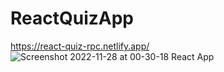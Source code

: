# ReactQuizApp
https://react-quiz-rpc.netlify.app/
![Screenshot 2022-11-28 at 00-30-18 React App](https://user-images.githubusercontent.com/106545681/204163173-1bdffbf1-ce14-4bf7-a32e-29cce44a753a.png)
